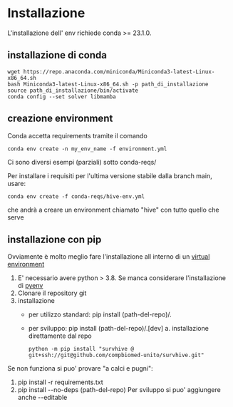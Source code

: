 # Installazione

L'installazione dell' env richiede conda >= 23.1.0.

## installazione di conda

```
wget https://repo.anaconda.com/miniconda/Miniconda3-latest-Linux-x86_64.sh
bash Miniconda3-latest-Linux-x86_64.sh -p path_di_installazione
source path_di_installazione/bin/activate
conda config --set solver libmamba 
```

## creazione environment

Conda accetta requirements tramite il comando

```
conda env create -n my_env_name -f environment.yml
```

Ci sono diversi esempi (parziali) sotto conda-reqs/

Per installare i requisiti per l'ultima versione stabile dalla branch main, usare:

```
conda env create -f conda-reqs/hive-env.yml
```

che andrà a creare un environment chiamato "hive" con tutto quello che serve

## installazione con pip 

Ovviamente è molto meglio fare l'installazione all interno di un [virtual environment](https://docs.python.org/3/library/venv.html)

1.  E' necessario avere python > 3.8. Se manca considerare l'installazione di [pyenv](https://github.com/pyenv/pyenv)
2.  Clonare il repository git
3.  installazione 
    * per utilizzo standard: pip install (path-del-repo)/.
    * per sviluppo: pip install (path-del-repo)/.[dev]
    a.  installazione direttamente dal repo

        ~~~ {.bash}
        python -m pip install "survhive @ git+ssh://git@github.com/compbiomed-unito/survhive.git"
        ~~~

Se non funziona si puo' provare "a calci e pugni":
1. pip install -r requirements.txt
2. pip install --no-deps (path-del-repo)
Per sviluppo si puo' aggiungere anche --editable